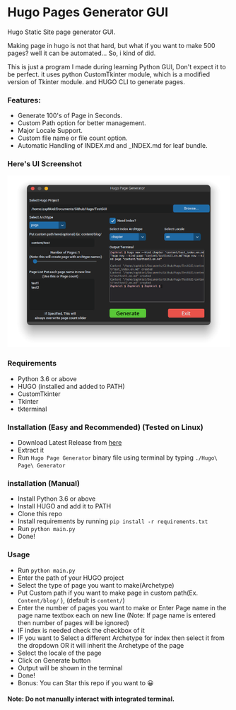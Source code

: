 # Hugo Pages Generator GUI
Hugo Static Site page generator GUI. 

Making page in hugo is not that hard, but what if you want to make 500 pages? well it can be automated...
So, i kind of did.

This is just a program I made during learning Python GUI, Don't expect it to be perfect. it uses python CustomTkinter 
module, which is a modified version of Tkinter module. and HUGO CLI to generate pages.

### Features:
- Generate 100's of Page in Seconds.
- Custom Path option for better management.
- Major Locale Support.
- Custom file name or file count option.
- Automatic Handling of INDEX.md and _INDEX.md for leaf bundle.

### Here's UI Screenshot

![UI Screenshot](Screenshots/UI.png)

### Requirements
- Python 3.6 or above
- HUGO (installed and added to PATH)
- CustomTkinter
- Tkinter
- tkterminal

### Installation (Easy and Recommended) (Tested on Linux)
- Download Latest Release from [here](https://github.com/Prakash4844/Hugo_Pages_Generator/releases/)
- Extract it
- Run `Hugo Page Generator` binary file using terminal by typing `./Hugo\ Page\ Generator`

### installation (Manual)
- Install Python 3.6 or above
- Install HUGO and add it to PATH
- Clone this repo
- Install requirements by running `pip install -r requirements.txt`
- Run `python main.py`
- Done!

### Usage
- Run `python main.py`
- Enter the path of your HUGO project
- Select the type of page you want to make(Archetype)
- Put Custom path if you want to make page in custom path(Ex. `Content/blog/` ), (default is `content/`)
- Enter the number of pages you want to make or Enter Page name in the page name textbox each on new line (Note: If page
name is entered then number of pages will be ignored)
- IF index is needed check the checkbox of it
- IF you want to Select a different Archetype for index then select it from the dropdown OR it will inherit the 
Archetype of the page
- Select the locale of the page
- Click on Generate button
- Output will be shown in the terminal
- Done!
- Bonus: You can Star this repo if you want to 😀

#### Note: Do not manually interact with integrated terminal.

